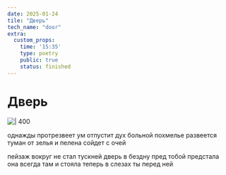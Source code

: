 ```yaml
---
date: 2025-01-24
tile: "Дверь"
tech_name: "door"
extra:
  custom_props:
    time: '15:35'
    type: poetry
    public: true
    status: finished
---
```

# Дверь

![ | 400](https://alchemmist.xyz/images/Pastedimage20250124153549.png)

однажды протрезвеет ум
отпустит дух больной похмелье
развеется туман от зелья
и пелена сойдет с очей

пейзаж вокруг не стал тускней
дверь в бездну пред тобой предстала
она всегда там и стояла
теперь в слезах ты перед ней


